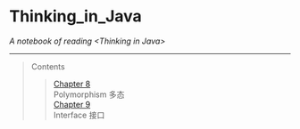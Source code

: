 # Thinking_in_Java
*A notebook of reading &lt;Thinking in Java>*
***  
> Contents  
>>[Chapter 8](https://github.com/Lost-Longinus/Thinking_in_Java/blob/master/chapter_8.md)   
Polymorphism 多态    
[Chapter 9](https://github.com/Lost-Longinus/Thinking_in_Java/blob/master/chapter_9.md)    
Interface 接口  
